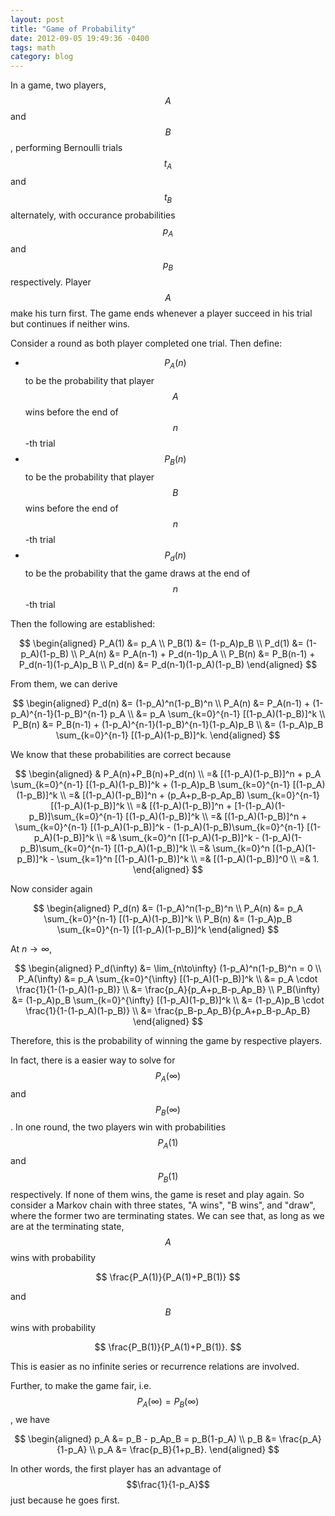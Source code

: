 ```yaml
---
layout: post
title: "Game of Probability"
date: 2012-09-05 19:49:36 -0400
tags: math
category: blog
---
```

In a game, two players, $$A$$ and $$B$$, performing Bernoulli trials $$t_A$$ and
$$t_B$$ alternately, with occurance probabilities $$p_A$$ and $$p_B$$ respectively.
Player $$A$$ make his turn first. The game ends whenever a player succeed in
his trial but continues if neither wins.

Consider a round as both player completed one trial. Then define:

  - $$P_A(n)$$ to be the probability that player $$A$$ wins before the end of $$n$$-th trial
  - $$P_B(n)$$ to be the probability that player $$B$$ wins before the end of $$n$$-th trial
  - $$P_d(n)$$ to be the probability that the game draws at the end of $$n$$-th trial

Then the following are established:

$$
\begin{aligned}
P_A(1) &= p_A   \\
P_B(1) &= (1-p_A)p_B   \\
P_d(1) &= (1-p_A)(1-p_B)   \\
P_A(n) &= P_A(n-1) + P_d(n-1)p_A   \\
P_B(n) &= P_B(n-1) + P_d(n-1)(1-p_A)p_B   \\
P_d(n) &= P_d(n-1)(1-p_A)(1-p_B)
\end{aligned}
$$

From them, we can derive

$$
\begin{aligned}
P_d(n) &= (1-p_A)^n(1-p_B)^n   \\
P_A(n) &= P_A(n-1) + (1-p_A)^{n-1}(1-p_B)^{n-1} p_A   \\
       &= p_A \sum_{k=0}^{n-1} [(1-p_A)(1-p_B)]^k   \\
P_B(n) &= P_B(n-1) + (1-p_A)^{n-1}(1-p_B)^{n-1}(1-p_A)p_B   \\
       &= (1-p_A)p_B \sum_{k=0}^{n-1} [(1-p_A)(1-p_B)]^k.
\end{aligned}
$$

We know that these probabilities are correct because

$$
\begin{aligned}
& P_A(n)+P_B(n)+P_d(n)  \\
=& [(1-p_A)(1-p_B)]^n + p_A \sum_{k=0}^{n-1} [(1-p_A)(1-p_B)]^k + (1-p_A)p_B \sum_{k=0}^{n-1} [(1-p_A)(1-p_B)]^k   \\
=& [(1-p_A)(1-p_B)]^n + (p_A+p_B-p_Ap_B) \sum_{k=0}^{n-1} [(1-p_A)(1-p_B)]^k   \\
=& [(1-p_A)(1-p_B)]^n + [1-(1-p_A)(1-p_B)]\sum_{k=0}^{n-1} [(1-p_A)(1-p_B)]^k   \\
=& [(1-p_A)(1-p_B)]^n + \sum_{k=0}^{n-1} [(1-p_A)(1-p_B)]^k - (1-p_A)(1-p_B)\sum_{k=0}^{n-1} [(1-p_A)(1-p_B)]^k   \\
=& \sum_{k=0}^n [(1-p_A)(1-p_B)]^k - (1-p_A)(1-p_B)\sum_{k=0}^{n-1} [(1-p_A)(1-p_B)]^k   \\
=& \sum_{k=0}^n [(1-p_A)(1-p_B)]^k - \sum_{k=1}^n [(1-p_A)(1-p_B)]^k   \\
=& [(1-p_A)(1-p_B)]^0   \\
=& 1.
\end{aligned}
$$

Now consider again

$$
\begin{aligned}
P_d(n) &= (1-p_A)^n(1-p_B)^n   \\
P_A(n) &= p_A \sum_{k=0}^{n-1} [(1-p_A)(1-p_B)]^k   \\
P_B(n) &= (1-p_A)p_B \sum_{k=0}^{n-1} [(1-p_A)(1-p_B)]^k
\end{aligned}
$$

At $n\to\infty$,

$$
\begin{aligned}
P_d(\infty) &= \lim_{n\to\infty} (1-p_A)^n(1-p_B)^n = 0  \\
P_A(\infty) &= p_A \sum_{k=0}^{\infty} [(1-p_A)(1-p_B)]^k   \\
&= p_A \cdot \frac{1}{1-(1-p_A)(1-p_B)}  \\
&= \frac{p_A}{p_A+p_B-p_Ap_B}  \\
P_B(\infty) &= (1-p_A)p_B \sum_{k=0}^{\infty} [(1-p_A)(1-p_B)]^k   \\
&= (1-p_A)p_B \cdot \frac{1}{1-(1-p_A)(1-p_B)}  \\
&= \frac{p_B-p_Ap_B}{p_A+p_B-p_Ap_B}
\end{aligned}
$$

Therefore, this is the probability of winning the game by respective players.

In fact, there is a easier way to solve for $$P_A(\infty)$$ and $$P_B(\infty)$$. In one round, the two players win with probabilities $$P_A(1)$$ and $$P_B(1)$$ respectively. If none of them wins, the game is reset and play again. So consider a Markov chain with three states, "A wins", "B wins", and "draw", where the former two are terminating states. We can see that, as long as we are at the terminating state, $$A$$ wins with probability

$$ \frac{P_A(1)}{P_A(1)+P_B(1)} $$

and $$B$$ wins with probability

$$ \frac{P_B(1)}{P_A(1)+P_B(1)}. $$

This is easier as no infinite series or recurrence relations are involved.

Further, to make the game fair, i.e. $$P_A(\infty)=P_B(\infty)$$, we have

$$
\begin{aligned}
p_A &= p_B - p_Ap_B = p_B(1-p_A)  \\
p_B &= \frac{p_A}{1-p_A}  \\
p_A &= \frac{p_B}{1+p_B}.
\end{aligned}
$$

In other words, the first player has an advantage of $$\frac{1}{1-p_A}$$ just because he goes first.
